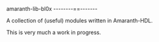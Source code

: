 amaranth-lib-bl0x
--------==-------

A collection of (useful) modules written in Amaranth-HDL.

This is very much a work in progress.
